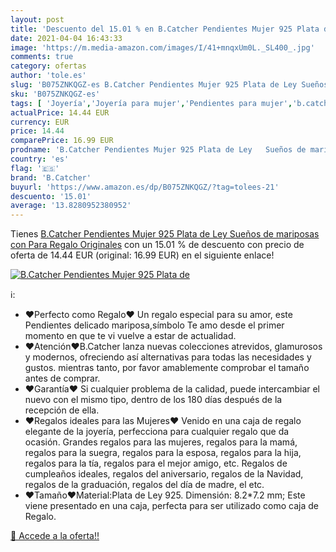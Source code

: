 ```yaml
---
layout: post
title: 'Descuento del 15.01 % en B.Catcher Pendientes Mujer 925 Plata de '
date: 2021-04-04 16:43:33
image: 'https://m.media-amazon.com/images/I/41+mnqxUm0L._SL400_.jpg'
comments: true
category: ofertas
author: 'tole.es'
slug: 'B075ZNKQGZ-es B.Catcher Pendientes Mujer 925 Plata de Ley Sueños de...'
sku: 'B075ZNKQGZ-es'
tags: [ 'Joyería','Joyería para mujer','Pendientes para mujer','b.catcher','de','ley','plata', ]
actualPrice: 14.44 EUR
currency: EUR
price: 14.44
comparePrice: 16.99 EUR
prodname: 'B.Catcher Pendientes Mujer 925 Plata de Ley   Sueños de mariposas   con Para Regalo Originales'
country: 'es'
flag: '🇪🇸'
brand: 'B.Catcher'
buyurl: 'https://www.amazon.es/dp/B075ZNKQGZ/?tag=tolees-21'
descuento: '15.01'
average: '13.8280952380952'
---
```


Tienes [B.Catcher Pendientes Mujer 925 Plata de Ley   Sueños de mariposas   con Para Regalo Originales](https://www.amazon.es/dp/B075ZNKQGZ/?tag=tolees-21) con un 15.01 % de descuento con precio de oferta de 14.44 EUR (original: 16.99 EUR) en el siguiente enlace!

[![B.Catcher Pendientes Mujer 925 Plata de ](https://m.media-amazon.com/images/I/41+mnqxUm0L._SL400_.jpg)](https://www.amazon.es/dp/B075ZNKQGZ/?tag=tolees-21)

ℹ️:

- ♥Perfecto como Regalo♥ Un regalo especial para su amor, este Pendientes delicado mariposa,símbolo Te amo desde el primer momento en que te vi vuelve a estar de actualidad.
- ♥Atención♥B.Catcher lanza nuevas colecciones atrevidos, glamurosos y modernos, ofreciendo así alternativas para todas las necesidades y gustos. mientras tanto, por favor amablemente comprobar el tamaño antes de comprar.
- ♥Garantía♥ Si cualquier problema de la calidad, puede intercambiar el nuevo con el mismo tipo, dentro de los 180 días después de la recepción de ella.
- ♥Regalos ideales para las Mujeres♥ Venido en una caja de regalo elegante de la joyería, perfecciona para cualquier regalo que da ocasión. Grandes regalos para las mujeres, regalos para la mamá, regalos para la suegra, regalos para la esposa, regalos para la hija, regalos para la tía, regalos para el mejor amigo, etc. Regalos de cumpleaños ideales, regalos del aniversario, regalos de la Navidad, regalos de la graduación, regalos del día de madre, el etc.
- ♥Tamaño♥Material:Plata de Ley 925. Dimensión: 8.2*7.2 mm; Este viene presentado en una caja, perfecta para ser utilizado como caja de Regalo.

[🛒 Accede a la oferta!!](https://www.amazon.es/dp/B075ZNKQGZ/?tag=tolees-21)
